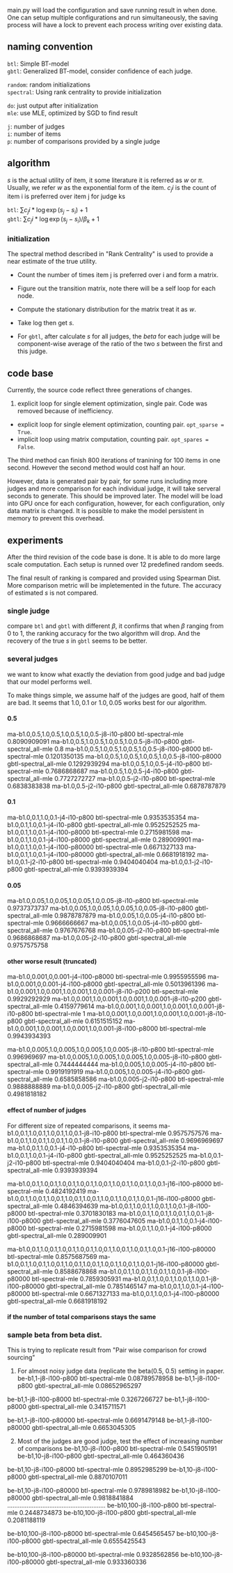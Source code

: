 main.py will load the configuration and save running result in when done. One can setup multiple configurations and run simultaneously, the saving process will have a lock to prevent each process writing over existing data.

## naming convention
`btl`: Simple BT-model\
`gbtl`: Generalized BT-model, consider confidence of each judge.

`random`: random initializations\
`spectral`: Using rank centrality to provide initialization

`do`: just output after initialization\
`mle`: use MLE, optimized by SGD to find result

`j`: number of judges\
`i`: number of items\
`p`: number of comparisons provided by a single judge

## algorithm

$s$ is the actual utility of item, it some literature it is referred as $w$ or $\pi$. Usually, we refer $w$ as the exponential form of the item.
$c_ji$ is the count of item i is preferred over item j for judge ks

`btl`: $\sum{c_ji * \log{\exp{(s_j - s_i)} + 1}}$\
`gbtl`: $\sum{c_ji * \log{\exp{(s_j - s_i)/\beta_k} + 1}}$

### initialization
The spectral method described in "Rank Centrality" is used to provide a near estimate of the true utility.

+ Count the number of times item j is preferred over i and form a matrix.
+ Figure out the transition matrix, note there will be a self loop for each node.
+ Compute the stationary distribution for the matrix treat it as $w$.
+ Take log then get $s$.

+ For `gbtl`, after calculate $s$ for all judges, the $beta$ for each judge will be component-wise average of the ratio of the two $s$ between the first and this judge. 

## code base 

Currently, the source code reflect three generations of changes.
1. explicit loop for single element optimization, single pair. Code was removed because of inefficiency.
+ explicit loop for single element optimization, counting pair. `opt_sparse = True`.
+ implicit loop using matrix computation, counting pair. `opt_spares = False`.

The third method can finish 800 iterations of tranining for 100 items in one second. However the second method would cost half an hour.

However, data is generated pair by pair, for some runs including more judges and more comparison for each individual judge, it will take serveral seconds to generate. This should be improved later.
The model will be load into GPU once for each configuration, however, for each configuration, only data matrix is changed. It is possible to make the model persistent in memory to prevent this overhead.

## experiments

After the third revision of the code base is done. It is able to do more large scale computation. Each setup is runned over 12 predefined random seeds. 

The final result of ranking is compared and provided using Spearman Dist. More comparison metric will be impletemented in the future.
The accuracy of estimated $s$ is not compared.

### single judge
compare `btl` and `gbtl` with different $\beta$, it confirms that when $\beta$ ranging from 0 to 1, the ranking accuracy for the two algorithm will drop. And the recovery of the true $s$ in `gbtl` seems to be better. 

### several judges
we want to know what exactly the deviation from good judge and bad judge that our model performs well.

To make things simple, we assume half of the judges are good, half of them are bad.
It seems that $1.0, 0.1$ or $1.0, 0.05$  works best for our algorithm.

#### 0.5
ma-b1.0,0.5,1.0,0.5,1.0,0.5,1.0,0.5-j8-i10-p800	btl-spectral-mle	0.8090909091
ma-b1.0,0.5,1.0,0.5,1.0,0.5,1.0,0.5-j8-i10-p800	gbtl-spectral_all-mle	0.8
ma-b1.0,0.5,1.0,0.5,1.0,0.5,1.0,0.5-j8-i100-p8000	btl-spectral-mle	0.1201350135
ma-b1.0,0.5,1.0,0.5,1.0,0.5,1.0,0.5-j8-i100-p8000	gbtl-spectral_all-mle	0.1292939294
ma-b1.0,0.5,1.0,0.5-j4-i10-p800	btl-spectral-mle	0.7686868687
ma-b1.0,0.5,1.0,0.5-j4-i10-p800	gbtl-spectral_all-mle	0.7727272727
ma-b1.0,0.5-j2-i10-p800	btl-spectral-mle	0.6838383838
ma-b1.0,0.5-j2-i10-p800	gbtl-spectral_all-mle	0.6878787879

#### 0.1
ma-b1.0,0.1,1.0,0.1-j4-i10-p800	btl-spectral-mle	0.9353535354
ma-b1.0,0.1,1.0,0.1-j4-i10-p800	gbtl-spectral_all-mle	0.9525252525
ma-b1.0,0.1,1.0,0.1-j4-i100-p8000	btl-spectral-mle	0.2715981598
ma-b1.0,0.1,1.0,0.1-j4-i100-p8000	gbtl-spectral_all-mle	0.289009901
ma-b1.0,0.1,1.0,0.1-j4-i100-p80000	btl-spectral-mle	0.6671327133
ma-b1.0,0.1,1.0,0.1-j4-i100-p80000	gbtl-spectral_all-mle	0.6681918192
ma-b1.0,0.1-j2-i10-p800	btl-spectral-mle	0.9404040404
ma-b1.0,0.1-j2-i10-p800	gbtl-spectral_all-mle	0.9393939394

#### 0.05
ma-b1.0,0.05,1.0,0.05,1.0,0.05,1.0,0.05-j8-i10-p800	btl-spectral-mle	0.9737373737
ma-b1.0,0.05,1.0,0.05,1.0,0.05,1.0,0.05-j8-i10-p800	gbtl-spectral_all-mle	0.9878787879
ma-b1.0,0.05,1.0,0.05-j4-i10-p800	btl-spectral-mle	0.9666666667
ma-b1.0,0.05,1.0,0.05-j4-i10-p800	gbtl-spectral_all-mle	0.9767676768
ma-b1.0,0.05-j2-i10-p800	btl-spectral-mle	0.9686868687
ma-b1.0,0.05-j2-i10-p800	gbtl-spectral_all-mle	0.9757575758

#### other worse result (truncated)
ma-b1.0,0.001,0,0.001-j4-i100-p8000	btl-spectral-mle	0.9955955596
ma-b1.0,0.001,0,0.001-j4-i100-p8000	gbtl-spectral_all-mle	0.5013961396
ma-b1.0,0.001,1.0,0.001,1.0,0.001,1.0,0.001-j8-i10-p200	btl-spectral-mle	0.9929292929
ma-b1.0,0.001,1.0,0.001,1.0,0.001,1.0,0.001-j8-i10-p200	gbtl-spectral_all-mle	0.4159779614
ma-b1.0,0.001,1.0,0.001,1.0,0.001,1.0,0.001-j8-i10-p800	btl-spectral-mle	1
ma-b1.0,0.001,1.0,0.001,1.0,0.001,1.0,0.001-j8-i10-p800	gbtl-spectral_all-mle	0.6151515152
ma-b1.0,0.001,1.0,0.001,1.0,0.001,1.0,0.001-j8-i100-p8000	btl-spectral-mle	0.9943934393

ma-b1.0,0.005,1.0,0.005,1.0,0.005,1.0,0.005-j8-i10-p800	btl-spectral-mle	0.996969697
ma-b1.0,0.005,1.0,0.005,1.0,0.005,1.0,0.005-j8-i10-p800	gbtl-spectral_all-mle	0.7444444444
ma-b1.0,0.005,1.0,0.005-j4-i10-p800	btl-spectral-mle	0.9919191919
ma-b1.0,0.005,1.0,0.005-j4-i10-p800	gbtl-spectral_all-mle	0.6585858586
ma-b1.0,0.005-j2-i10-p800	btl-spectral-mle	0.9888888889
ma-b1.0,0.005-j2-i10-p800	gbtl-spectral_all-mle	0.4981818182


#### effect of number of judges

For different size of repeated comparisons, it seems
ma-b1.0,0.1,1.0,0.1,1.0,0.1,1.0,0.1-j8-i10-p800	btl-spectral-mle	0.9575757576
ma-b1.0,0.1,1.0,0.1,1.0,0.1,1.0,0.1-j8-i10-p800	gbtl-spectral_all-mle	0.9696969697
ma-b1.0,0.1,1.0,0.1-j4-i10-p800	btl-spectral-mle	0.9353535354
ma-b1.0,0.1,1.0,0.1-j4-i10-p800	gbtl-spectral_all-mle	0.9525252525
ma-b1.0,0.1-j2-i10-p800	btl-spectral-mle	0.9404040404
ma-b1.0,0.1-j2-i10-p800	gbtl-spectral_all-mle	0.9393939394

ma-b1.0,0.1,1.0,0.1,1.0,0.1,1.0,0.1,1.0,0.1,1.0,0.1,1.0,0.1,1.0,0.1-j16-i100-p8000	btl-spectral-mle	0.4824192419
ma-b1.0,0.1,1.0,0.1,1.0,0.1,1.0,0.1,1.0,0.1,1.0,0.1,1.0,0.1,1.0,0.1-j16-i100-p8000	gbtl-spectral_all-mle	0.4846394639
ma-b1.0,0.1,1.0,0.1,1.0,0.1,1.0,0.1-j8-i100-p8000	btl-spectral-mle	0.3701830183
ma-b1.0,0.1,1.0,0.1,1.0,0.1,1.0,0.1-j8-i100-p8000	gbtl-spectral_all-mle	0.3776047605
ma-b1.0,0.1,1.0,0.1-j4-i100-p8000	btl-spectral-mle	0.2715981598
ma-b1.0,0.1,1.0,0.1-j4-i100-p8000	gbtl-spectral_all-mle	0.289009901

ma-b1.0,0.1,1.0,0.1,1.0,0.1,1.0,0.1,1.0,0.1,1.0,0.1,1.0,0.1,1.0,0.1-j16-i100-p80000	btl-spectral-mle	0.8575687569
ma-b1.0,0.1,1.0,0.1,1.0,0.1,1.0,0.1,1.0,0.1,1.0,0.1,1.0,0.1,1.0,0.1-j16-i100-p80000	gbtl-spectral_all-mle	0.8588678868
ma-b1.0,0.1,1.0,0.1,1.0,0.1,1.0,0.1-j8-i100-p80000	btl-spectral-mle	0.7859305931
ma-b1.0,0.1,1.0,0.1,1.0,0.1,1.0,0.1-j8-i100-p80000	gbtl-spectral_all-mle	0.7851465147
ma-b1.0,0.1,1.0,0.1-j4-i100-p80000	btl-spectral-mle	0.6671327133
ma-b1.0,0.1,1.0,0.1-j4-i100-p80000	gbtl-spectral_all-mle	0.6681918192

#### if the number of total comparisons stays the same


### sample beta from beta dist.

This is trying to replicate result from "Pair wise comparison for crowd sourcing"

1. For almost noisy judge data (replicate the beta(0.5, 0.5) setting in paper.
be-b1,1-j8-i100-p800	btl-spectral-mle	0.08789578958
be-b1,1-j8-i100-p800	gbtl-spectral_all-mle	0.08652965297

be-b1,1-j8-i100-p8000	btl-spectral-mle	0.3267266727
be-b1,1-j8-i100-p8000	gbtl-spectral_all-mle	0.3415711571

be-b1,1-j8-i100-p80000	btl-spectral-mle	0.6691479148
be-b1,1-j8-i100-p80000	gbtl-spectral_all-mle	0.6653045305


2. Most of the judges are good judge, test the effect of increasing number of comparisons
be-b1,10-j8-i100-p800	btl-spectral-mle	0.5451905191
be-b1,10-j8-i100-p800	gbtl-spectral_all-mle	0.464360436

be-b1,10-j8-i100-p8000	btl-spectral-mle	0.8952985299
be-b1,10-j8-i100-p8000	gbtl-spectral_all-mle	0.8870107011

be-b1,10-j8-i100-p80000	btl-spectral-mle	0.9789818982
be-b1,10-j8-i100-p80000	gbtl-spectral_all-mle	0.9818841884
........................................................
be-b10,100-j8-i100-p800	btl-spectral-mle	0.2448734873
be-b10,100-j8-i100-p800	gbtl-spectral_all-mle	0.2081188119

be-b10,100-j8-i100-p8000	btl-spectral-mle	0.6454565457
be-b10,100-j8-i100-p8000	gbtl-spectral_all-mle	0.6555425543

be-b10,100-j8-i100-p80000	btl-spectral-mle	0.9328562856
be-b10,100-j8-i100-p80000	gbtl-spectral_all-mle	0.933360336

